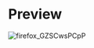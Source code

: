 # Preview
![firefox_GZSCwsPCpP](https://github.com/drewmarsh/mock-hotel-booking/assets/78824781/43541ac9-00e9-4a82-8e7a-198ef698dec6)
